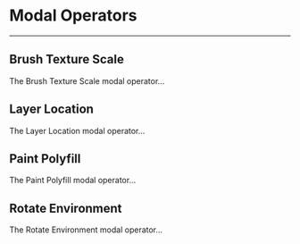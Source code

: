 # Modal Operators

---

## Brush Texture Scale

The Brush Texture Scale modal operator...

## Layer Location

The Layer Location modal operator...

## Paint Polyfill

The Paint Polyfill modal operator...

## Rotate Environment

The Rotate Environment modal operator...
